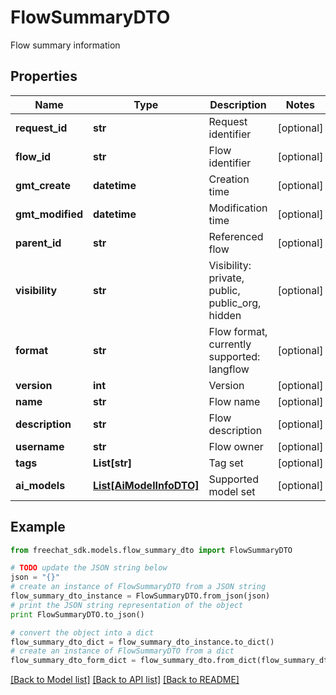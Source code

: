 # FlowSummaryDTO

Flow summary information

## Properties

Name | Type | Description | Notes
------------ | ------------- | ------------- | -------------
**request_id** | **str** | Request identifier | [optional] 
**flow_id** | **str** | Flow identifier | [optional] 
**gmt_create** | **datetime** | Creation time | [optional] 
**gmt_modified** | **datetime** | Modification time | [optional] 
**parent_id** | **str** | Referenced flow | [optional] 
**visibility** | **str** | Visibility: private, public, public_org, hidden | [optional] 
**format** | **str** | Flow format, currently supported: langflow | [optional] 
**version** | **int** | Version | [optional] 
**name** | **str** | Flow name | [optional] 
**description** | **str** | Flow description | [optional] 
**username** | **str** | Flow owner | [optional] 
**tags** | **List[str]** | Tag set | [optional] 
**ai_models** | [**List[AiModelInfoDTO]**](AiModelInfoDTO.md) | Supported model set | [optional] 

## Example

```python
from freechat_sdk.models.flow_summary_dto import FlowSummaryDTO

# TODO update the JSON string below
json = "{}"
# create an instance of FlowSummaryDTO from a JSON string
flow_summary_dto_instance = FlowSummaryDTO.from_json(json)
# print the JSON string representation of the object
print FlowSummaryDTO.to_json()

# convert the object into a dict
flow_summary_dto_dict = flow_summary_dto_instance.to_dict()
# create an instance of FlowSummaryDTO from a dict
flow_summary_dto_form_dict = flow_summary_dto.from_dict(flow_summary_dto_dict)
```
[[Back to Model list]](../README.md#documentation-for-models) [[Back to API list]](../README.md#documentation-for-api-endpoints) [[Back to README]](../README.md)


